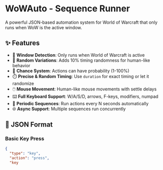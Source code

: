 # WoWAuto - Sequence Runner

A powerful JSON-based automation system for World of Warcraft that only runs when WoW is the active window.

## ✨ Features

- 🎯 **Window Detection**: Only runs when World of Warcraft is active
- 🎲 **Random Variations**: Adds 10% timing randomness for human-like behavior
- 🎰 **Chance System**: Actions can have probability (1-100%)
- ⏱️ **Precise & Random Timing**: Use `duration` for exact timing or let it randomize
- 🖱️ **Mouse Movement**: Human-like mouse movements with settle delays
- ⌨️ **Full Keyboard Support**: W/A/S/D, arrows, F-keys, modifiers, numpad
- 🔁 **Periodic Sequences**: Run actions every N seconds automatically
- 🌐 **Async Support**: Multiple sequences run concurrently

## 📝 JSON Format

### Basic Key Press
```json
{
  "type": "key",
  "action": "press",
  "key